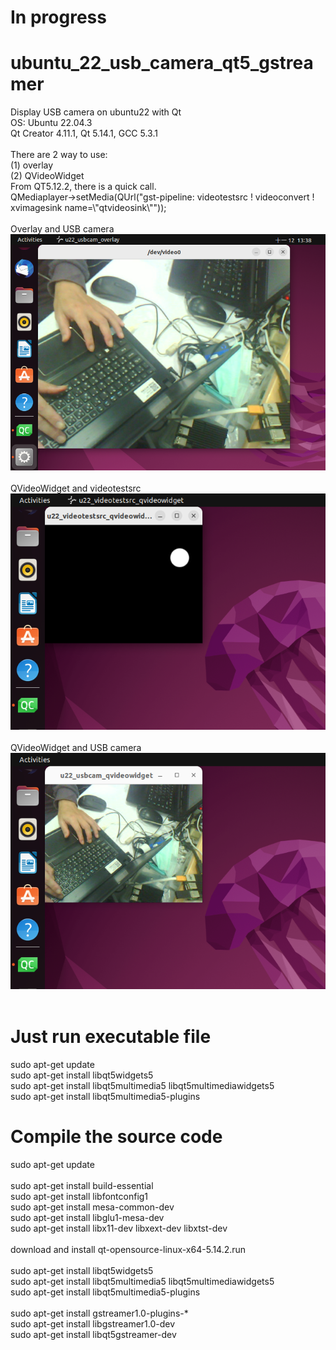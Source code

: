 # In progress
# ubuntu_22_usb_camera_qt5_gstreamer
Display USB camera on ubuntu22 with Qt <br>
OS: Ubuntu 22.04.3 <br>
Qt Creator 4.11.1, Qt 5.14.1, GCC 5.3.1 <br>
<br>
There are 2 way to use: <br>
(1) overlay <br>
(2) QVideoWidget <br> 
From QT5.12.2, there is a quick call. <br>
QMediaplayer->setMedia(QUrl("gst-pipeline: videotestsrc !  videoconvert ! xvimagesink name=\\\"qtvideosink\\\"")); <br>
<br>
Overlay and USB camera <br>
![pic](pic/1.png)<br>
<br>
QVideoWidget and videotestsrc <br>
![pic](pic/2.png)<br>
<br>
QVideoWidget and USB camera <br>
![pic](pic/3.png)<br>
<br>
# Just run executable file
sudo apt-get update <br>
sudo apt-get install libqt5widgets5 <br>
sudo apt-get install libqt5multimedia5 libqt5multimediawidgets5 <br>
sudo apt-get install libqt5multimedia5-plugins <br>


# Compile the source code
sudo apt-get update <br>
<br>
sudo apt-get install build-essential <br>
sudo apt-get install libfontconfig1 <br>
sudo apt-get install mesa-common-dev <br>
sudo apt-get install libglu1-mesa-dev <br>
sudo apt-get install libx11-dev libxext-dev libxtst-dev <br>
<br>
download and install qt-opensource-linux-x64-5.14.2.run <br>
<br>
sudo apt-get install libqt5widgets5 <br>
sudo apt-get install libqt5multimedia5 libqt5multimediawidgets5 <br>
sudo apt-get install libqt5multimedia5-plugins <br>
<br>
sudo apt-get install gstreamer1.0-plugins-* <br>
sudo apt-get install libgstreamer1.0-dev <br>
sudo apt-get install libqt5gstreamer-dev <br>
<br>

